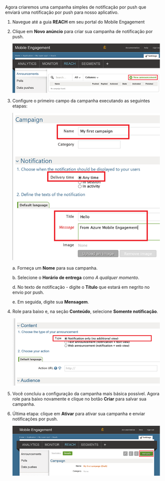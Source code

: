 Agora criaremos uma campanha simples de notificação por push que enviará uma notificação por push para nosso aplicativo.

1. Navegue até a guia **REACH** em seu portal do Mobile Engagement

2. Clique em **Novo anúncio** para criar sua campanha de notificação por push.

	![](./media/mobile-engagement-windows-push-campaign/new-announcement.png)

3. Configure o primeiro campo da campanha executando as seguintes etapas:

	![](./media/mobile-engagement-windows-push-campaign/campaign-first-params.png)

	a. Forneça um **Nome** para sua campanha.

	b. Selecione o **Horário de entrega** como *A qualquer momento*.

	d. No texto de notificação - digite o **Título** que estará em negrito no envio por push.

	e. Em seguida, digite sua **Mensagem**.

4. Role para baixo e, na seção **Conteúdo**, selecione **Somente notificação**.

	![](./media/mobile-engagement-windows-push-campaign/campaign-content.png)

5. Você concluiu a configuração da campanha mais básica possível. Agora role para baixo novamente e clique no botão **Criar** para salvar sua campanha.

6. Última etapa: clique em **Ativar** para ativar sua campanha e enviar notificações por push.

	![](./media/mobile-engagement-windows-push-campaign/campaign-activate.png)

 

<!---HONumber=Oct15_HO3-->